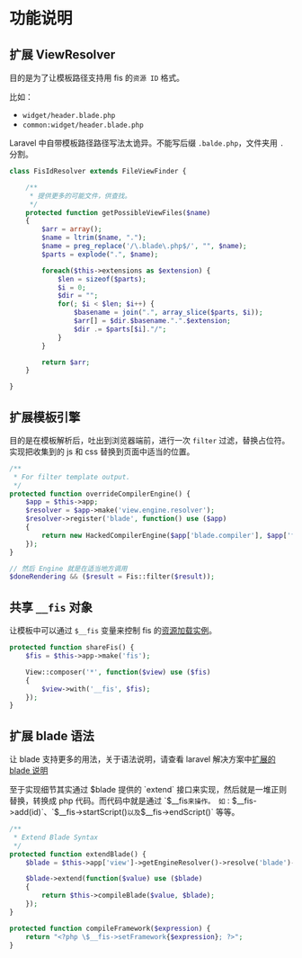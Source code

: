 功能说明
======================

## 扩展 ViewResolver
  
目的是为了让模板路径支持用 fis 的`资源 ID` 格式。

比如：

* `widget/header.blade.php`
* `common:widget/header.blade.php`

Laravel 中自带模板路径路径写法太诡异。不能写后缀 `.balde.php`，文件夹用 `.` 分割。

```php
class FisIdResolver extends FileViewFinder {

    /**
     * 提供更多的可能文件，供查找。
     */
    protected function getPossibleViewFiles($name)
    {
        $arr = array();
        $name = ltrim($name, ".");
        $name = preg_replace('/\.blade\.php$/', "", $name);
        $parts = explode(".", $name);

        foreach($this->extensions as $extension) {
            $len = sizeof($parts);
            $i = 0;
            $dir = "";
            for(; $i < $len; $i++) {
                $basename = join(".", array_slice($parts, $i));
                $arr[] = $dir.$basename.".".$extension;
                $dir .= $parts[$i]."/";
            }
        }

        return $arr;
    }

}
```

## 扩展模板引擎

目的是在模板解析后，吐出到浏览器端前，进行一次 `filter` 过滤，替换占位符。实现把收集到的 js 和 css 替换到页面中适当的位置。

```php
/**
 * For filter template output.
 */
protected function overrideCompilerEngine() {
    $app = $this->app;
    $resolver = $app->make('view.engine.resolver');
    $resolver->register('blade', function() use ($app)
    {
        return new HackedCompilerEngine($app['blade.compiler'], $app['files']);
    });
}

// 然后 Engine 就是在适当地方调用
$doneRendering && ($result = Fis::filter($result));
```

## 共享 `__fis` 对象

让模板中可以通过 `$__fis` 变量来控制 fis 的[资源加载实例](https://github.com/fex-team/laravel-fis/blob/master/src/Fis/Resource.php)。

```php
protected function shareFis() {
    $fis = $this->app->make('fis');

    View::composer('*', function($view) use ($fis)
    {
        $view->with('__fis', $fis);
    });
}
```

## 扩展 blade 语法

让 blade 支持更多的用法，关于语法说明，请查看 laravel 解决方案中[扩展的 blade 说明](https://github.com/fis-scaffold/laravel#扩展的-blade-语法说明)

至于实现细节其实通过 $blade 提供的 `extend` 接口来实现，然后就是一堆正则替换，转换成 php 代码。而代码中就是通过 `$__fis` 来操作。
如： `$__fis->add(id)`、`$__fis->startScript()` 以及 `$__fis->endScript()` 等等。 

```php
/**
 * Extend Blade Syntax
 */
protected function extendBlade() {
    $blade = $this->app['view']->getEngineResolver()->resolve('blade')->getCompiler();

    $blade->extend(function($value) use ($blade)
    {
        return $this->compileBlade($value, $blade);
    });
}
```

```php
protected function compileFramework($expression) {
    return "<?php \$__fis->setFramework{$expression}; ?>";
}
```
